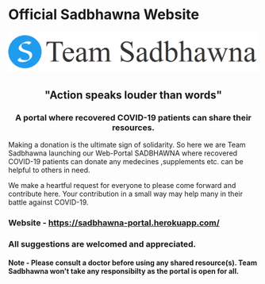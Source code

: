 # Official Sadbhawna Website
<center>
<img src="./public/images/logo.png"></img>
<h2>"Action speaks louder than words"</h2>
<h3> A portal where recovered COVID-19 patients can share their resources. </h3>
</center>
<p>
Making a donation is the ultimate sign of solidarity. So here we are Team Sadbhawna launching our Web-Portal SADBHAWNA where recovered COVID-19 patients can donate any medecines ,supplements etc. can be helpful to others in need.
</p>
We make a heartful request for everyone to please come forward and contribute here. Your contribution in a small way may help many in their battle against COVID-19.

### Website - https://sadbhawna-portal.herokuapp.com/

### All suggestions are welcomed and appreciated.
#### Note - Please consult a doctor before using any shared resource(s). Team Sadbhawna won't take any responsibilty as the portal is open for all.
